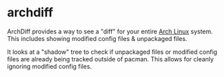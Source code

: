 archdiff
========

ArchDiff provides a way to see a "diff" for your entire [Arch
Linux][arch] system. This includes showing modified config files &
unpackaged files.

It looks at a "shadow" tree to check if unpackaged files or modified config
files are already being tracked outside of pacman. This allows for cleanly
ignoring modified config files.

[arch]: http://www.archlinux.org/
